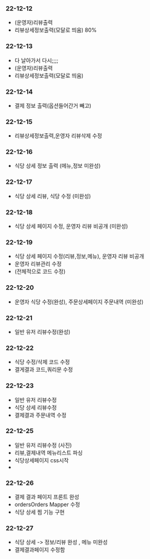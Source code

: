 ### 22-12-12
- (운영자)리뷰출력
- 리뷰상세정보출력(모달로 띄움) 80%

### 22-12-13
- 다 날아가서 다시;;;;
- (운영자)리뷰출력
- 리뷰상세정보출력(모달로 띄움)

### 22-12-14
- 결제 정보 출력(옵션들어간거 빼고)

### 22-12-15
- 리뷰상세정보출력,운영자 리뷰삭제 수정

### 22-12-16
- 식당 상세 정보 출력 (메뉴,정보 미완성)

### 22-12-17
- 식당 상세 리뷰, 식당 수정 (미완성)

### 22-12-18
- 식당 상세 페이지 수정, 운영자 리뷰 비공개 (미완성)

### 22-12-19
- 식당 상세 페이지 수정(리뷰,정보,메뉴), 운영자 리뷰 비공개
- 운영자 리뷰관리 수정 
- (전체적으로 코드 수정)

### 22-12-20
- 운영자 식당 수정(완성), 주문상세페이지 주문내역 (미완성)

### 22-12-21
- 일반 유저 리뷰수정(완성)

### 22-12-22
-  식당 수정/삭제 코드 수정
-  결게결과 코드,쿼리문 수정

### 22-12-23
- 일반 유저 리뷰수정
- 식당 상세 리뷰수정
- 결제결과 주문내역 수정

### 22-12-25
- 일반 유저 리뷰수정 (사진)
- 리뷰,결제내역 메뉴리스트 파싱
- 식당상세페이지 css시작
- 
### 22-12-26
- 결제 결과 페이지 프론트 완성
- ordersOrders Mapper 수정
- 식당 상세 찜 기능 구현

### 22-12-27
- 식당 상세 -> 정보/리뷰 완성 , 메뉴 미완성
- 결제결과페이지 수정함